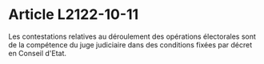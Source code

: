 # Article L2122-10-11

Les contestations relatives au déroulement des opérations électorales sont de la compétence du juge judiciaire dans des conditions fixées par décret en Conseil d'Etat.